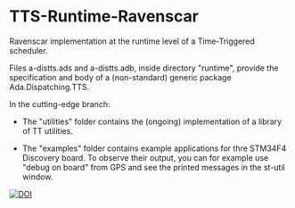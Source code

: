 # TTS-Runtime-Ravenscar
Ravenscar implementation at the runtime level of a Time-Triggered scheduler.

Files a-distts.ads and a-distts.adb, inside directory "runtime", provide the specification and body of a (non-standard) generic package Ada.Dispatching.TTS.


In the cutting-edge branch:

 - The "utilities" folder contains the (ongoing) implementation of a library of TT utilities.

 - The "examples" folder contains example applications for thre STM34F4 Discovery board. To observe their output, you can for example use "debug on board" from GPS and see the printed messages in the st-util window.


<a href="https://zenodo.org/badge/latestdoi/120666975"><img src="https://zenodo.org/badge/120666975.svg" alt="DOI"></a>
